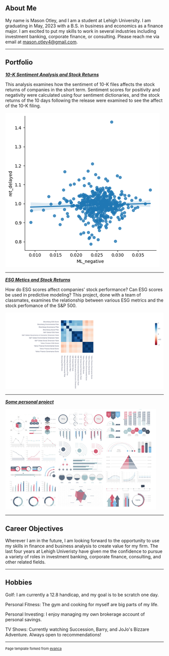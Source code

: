 ## About Me

My name is Mason Otley, and I am a student at Lehigh University. I am graduating in May, 2023 with a B.S. in business and economics as a finance major. I am excited to put my skills to work in several industries including investment banking, corporate finance, or consulting. Please reach me via email at mason.otley4@gmail.com. 

---

## Portfolio

<!-- You can link to other websites, PDFs in this repo, and other pages in this repo -->

_**[10-K Sentiment Analysis and Stock Returns](report/report.md)**_

This analysis examines how the sentiment of 10-K files affects the stock returns of companies in the short term. Sentiment scores for positivity and negativity were calculated using four sentiment dictionaries, and the stock returns of the 10 days following the release were examined to see the affect of the 10-K filing. 

<img src="report/output_10_1.png?raw=true"/>

---

_**[ESG Metics and Stock Returns](https://nicole-elchaar-esg-dashboard-app-mpiwio.streamlit.app/)**_

How do ESG scores affect companies' stock performance? Can ESG scores be used in predictive modeling? This project, done with a team of classmates,
examines the relationship between various ESG metrics and the stock perfomance of the S&P 500. 

<img src="images/newplot.png?raw=true"/>

---

_**[Some personal project](/pdf/sample_presentation.pdf)**_

<img src="images/dummy_thumbnail.jpg?raw=true"/>

---

## Career Objectives

Wherever I am in the future, I am looking forward to the opportunity to use my skills in finance and business analysis to create value for my firm. The last four years at Lehigh Univeristy have given me the confidence to pursue a variety of roles in investment banking, corporate finance, consulting, and other related fields. 

---

## Hobbies

Golf: I am currently a 12.8 handicap, and my goal is to be scratch one day.

Personal Fitness: The gym and cooking for myself are big parts of my life.

Personal Investing: I enjoy managing my own brokerage account of personal savings.

TV Shows: Currently watching Succession, Barry, and JoJo's Bizzare Adventure. Always open to recommendations!

---
<p style="font-size:11px">Page template forked from <a href="https://github.com/evanca/quick-portfolio">evanca</a></p>
<!-- Remove above link if you don't want to attibute -->
